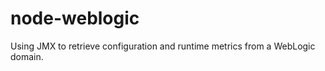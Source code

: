node-weblogic
=============

Using JMX to retrieve configuration and runtime metrics from a WebLogic domain.